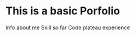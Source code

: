 This is a basic Porfolio
=========================
Info about me
Skill so far
Code plateau experience 